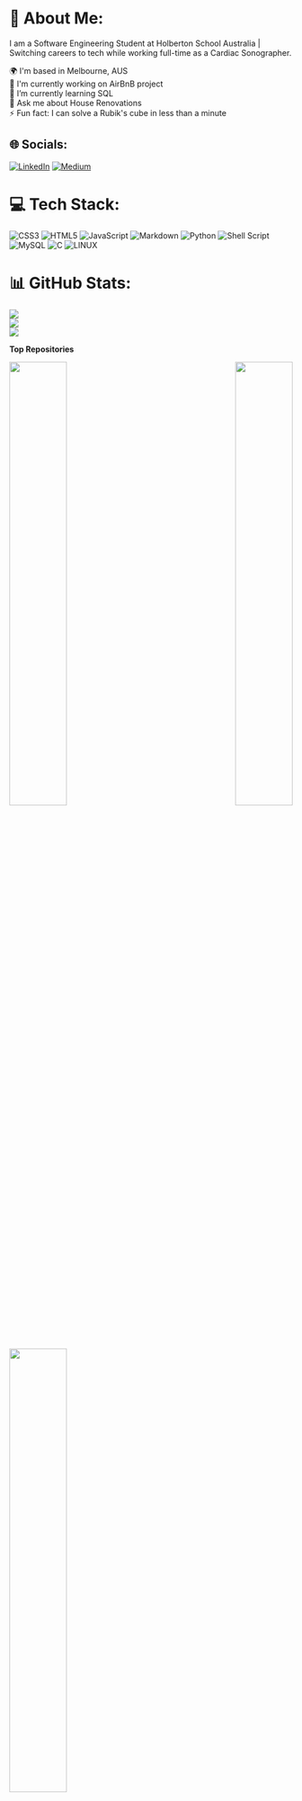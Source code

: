 # 💫 About Me:
I am a Software Engineering Student at Holberton School Australia | Switching careers to tech while working full-time as a Cardiac Sonographer.

🌍  I'm based in Melbourne, AUS<br>🚀  I'm currently working on AirBnB project<br>🌱  I’m currently learning SQL<br>💬  Ask me about House Renovations<br>⚡  Fun fact: I can solve a Rubik's cube in less than a minute


## 🌐 Socials:
[![LinkedIn](https://img.shields.io/badge/LinkedIn-%230077B5.svg?logo=linkedin&logoColor=white)](https://linkedin.com/in/angella-lao) [![Medium](https://img.shields.io/badge/Medium-12100E?logo=medium&logoColor=white)](https://medium.com/@angellalao7) 

# 💻 Tech Stack:
![CSS3](https://img.shields.io/badge/css3-%231572B6.svg?style=plastic&logo=css3&logoColor=white) ![HTML5](https://img.shields.io/badge/html5-%23E34F26.svg?style=plastic&logo=html5&logoColor=white) ![JavaScript](https://img.shields.io/badge/javascript-%23323330.svg?style=plastic&logo=javascript&logoColor=%23F7DF1E) ![Markdown](https://img.shields.io/badge/markdown-%23000000.svg?style=plastic&logo=markdown&logoColor=white) ![Python](https://img.shields.io/badge/python-3670A0?style=plastic&logo=python&logoColor=ffdd54) ![Shell Script](https://img.shields.io/badge/shell_script-%23121011.svg?style=plastic&logo=gnu-bash&logoColor=white) ![MySQL](https://img.shields.io/badge/mysql-%2300f.svg?style=plastic&logo=mysql&logoColor=white) ![C](https://img.shields.io/badge/c-%2300599C.svg?style=plastic&logo=c&logoColor=white) ![LINUX](https://img.shields.io/badge/Linux-FCC624?style=plastic&logo=linux&logoColor=black)
# 📊 GitHub Stats:
![](https://github-readme-stats.vercel.app/api?username=angellalao&theme=ayu-mirage&hide_border=false&include_all_commits=false&count_private=false)<br/>
![](https://github-readme-streak-stats.herokuapp.com/?user=angellalao&theme=ayu-mirage&hide_border=false)<br/>
![](https://github-readme-stats.vercel.app/api/top-langs/?username=angellalao&theme=ayu-mirage&hide_border=false&include_all_commits=false&count_private=false&layout=compact)

<b>Top Repositories</b>

<div width="100%" align="center"><a href="https://github.com/angellalao/holbertonschool-higher_level_programming" align="left"><img align="left" width="45%" src="https://github-readme-stats.vercel.app/api/pin/?username=angellalao&repo=holbertonschool-higher_level_programming&title_color=0891b2&text_color=ffffff&icon_color=facc15&bg_color=22272e&hide_border=true&locale=en" /></a><a href="https://github.com/angellalao/holbertonschool-simple_shell" align="right"><img align="right" width="45%" src="https://github-readme-stats.vercel.app/api/pin/?username=angellalao&repo=holbertonschool-simple_shell&title_color=0891b2&text_color=ffffff&icon_color=facc15&bg_color=22272e&hide_border=true&locale=en" /></a></div><br /><br /><br /><br /><br /><br /><br />

<div width="100%" align="center"><a href="https://github.com/angellalao/holbertonschool-printf" align="left"><img align="left" width="45%" src="https://github-readme-stats.vercel.app/api/pin/?username=angellalao&repo=holbertonschool-printf&title_color=0891b2&text_color=ffffff&icon_color=facc15&bg_color=22272e&hide_border=true&locale=en" /></a></div>
